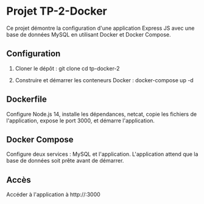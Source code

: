 # Projet TP-2-Docker

Ce projet démontre la configuration d'une application Express JS avec une base de données MySQL en utilisant Docker et Docker Compose.

## Configuration

1. Cloner le dépôt :
    git clone <repository-url>
    cd tp-docker-2

2. Construire et démarrer les conteneurs Docker :
    docker-compose up -d

## Dockerfile
Configure Node.js 14, installe les dépendances, netcat, copie les fichiers de l'application, expose le port 3000, et démarre l'application.

## Docker Compose
Configure deux services : MySQL et l'application. L'application attend que la base de données soit prête avant de démarrer.

## Accès
Accéder à l'application à http://<votre-ip-serveur>:3000
